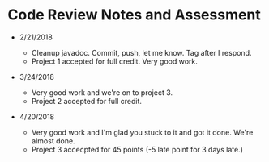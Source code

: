 # Code Review Notes and Assessment

- 2/21/2018
    - Cleanup javadoc. Commit, push, let me know. Tag after I respond.
    - Project 1 accepted for full credit. Very good work.

- 3/24/2018
    - Very good work and we're on to project 3.
    - Project 2 accepted for full credit.

- 4/20/2018
    - Very good work and I'm glad you stuck to it and got it done. We're almost done.
    - Project 3 accecpted for 45 points (-5 late point for 3 days late.)